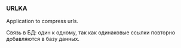 ### URLKA 

Application to compress urls.

Связь в БД: один к одному, так как одинаковые ссылки повторно добавляются в базу данных. 
